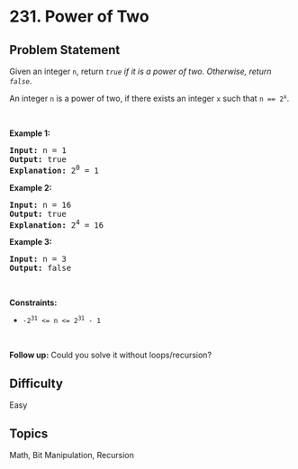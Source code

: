 # 231. Power of Two

## Problem Statement
<p>Given an integer <code>n</code>, return <em><code>true</code> if it is a power of two. Otherwise, return <code>false</code></em>.</p>

<p>An integer <code>n</code> is a power of two, if there exists an integer <code>x</code> such that <code>n == 2<sup>x</sup></code>.</p>

<p>&nbsp;</p>
<p><strong class="example">Example 1:</strong></p>

<pre>
<strong>Input:</strong> n = 1
<strong>Output:</strong> true
<strong>Explanation: </strong>2<sup>0</sup> = 1
</pre>

<p><strong class="example">Example 2:</strong></p>

<pre>
<strong>Input:</strong> n = 16
<strong>Output:</strong> true
<strong>Explanation: </strong>2<sup>4</sup> = 16
</pre>

<p><strong class="example">Example 3:</strong></p>

<pre>
<strong>Input:</strong> n = 3
<strong>Output:</strong> false
</pre>

<p>&nbsp;</p>
<p><strong>Constraints:</strong></p>

<ul>
	<li><code>-2<sup>31</sup> &lt;= n &lt;= 2<sup>31</sup> - 1</code></li>
</ul>

<p>&nbsp;</p>
<strong>Follow up:</strong> Could you solve it without loops/recursion?

## Difficulty
Easy

## Topics
Math, Bit Manipulation, Recursion
